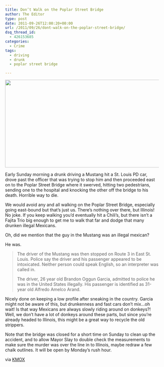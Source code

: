 ```yaml
---
title: Don’t Walk on the Poplar Street Bridge
author: The Editor
type: post
date: 2011-09-26T12:00:20+00:00
url: /2011/09/26/dont-walk-on-the-poplar-street-bridge/
dsq_thread_id:
  - 426153685
categories:
  - Crime
tags:
  - driving
  - drunk
  - poplar street bridge

---
```

[<img class="aligncenter size-full wp-image-10627" title="poplar_street_bridge" src="http://media.punchingkitty.com/wordpress/2011/09/poplar_street_bridge.jpg" alt="" width="600" height="287" />][1]

Early Sunday morning a drunk driving a Mustang hit a St. Louis PD car, drove past the officer that was trying to stop him and then proceeded east on to the Poplar Street Bridge where it swerved, hitting two pedestrians, sending one to the hospital and knocking the other off the bridge to his death. Horrible way to die.

We would avoid any and all walking on the Poplar Street Bridge, especially going east-bound but that&#8217;s just us. There&#8217;s nothing over there, but Illinois! No joke. If you keep walking you&#8217;d eventually hit a Chili&#8217;s, but there isn&#8217;t a Fajita Trio big enough to get me to walk that far and dodge that many drunken illegal Mexicans.

Oh, did we mention that the guy in the Mustang was an illegal mexican?

He was.

> The driver of the Mustang was then stopped on Route 3 in East St. Louis. Police say the driver and his passenger appeared to be intoxicated. Neither person could speak English, so an interpreter was called in.
> 
> The driver, 26 year old Brandon Oggun Garcia, admitted to police he was in the United States illegally. His passenger is identified as 31-year old Alfredo Amelco Arand.

Nicely done on keeping a low profile after sneaking in the country. Garcia might not be aware of this, but drunkenness and fast cars don&#8217;t mix&#8230;oh wait! Is that way Mexicans are always slowly riding around on donkeys?! Well, we don&#8217;t have a lot of donkeys around these parts, but since you&#8217;re already headed to Illinois, this might be a great way to recycle the old strippers.

Note that the bridge was closed for a short time on Sunday to clean up the accident, and to allow Mayor Slay to double check the measurements to make sure the murder was over the line in to Illinois, maybe redraw a few chalk outlines. It will be open by Monday&#8217;s rush hour.

via <a href="http://stlouis.cbslocal.com/2011/09/25/pedestrian-knocked-off-poplar-st-bridge-to-his-death/" target="_blank">KMOX</a>

 [1]: http://media.punchingkitty.com/wordpress/2011/09/poplar_street_bridge.jpg